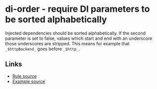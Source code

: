 <!-- WARNING: Generated documentation. Edit docs and examples in the rule and examples file ('rules/di-order.js', 'examples/di-order.js'). -->

# di-order - require DI parameters to be sorted alphabetically

Injected dependencies should be sorted alphabetically.
If the second parameter is set to false, values which start and end with an underscore those underscores are stripped.
This means for example that `_$httpBackend_` goes before `_$http_`.

## Links

* [Rule source](../rules/di-order.js)
* [Example source](../examples/di-order.js)
